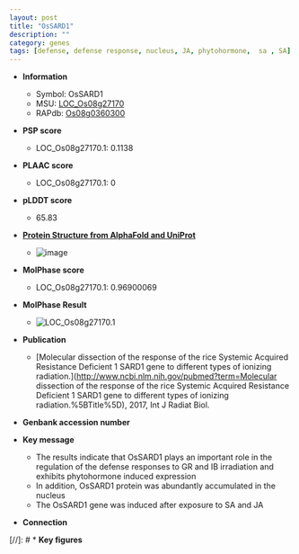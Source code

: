 ```yaml
---
layout: post
title: "OsSARD1"
description: ""
category: genes
tags: [defense, defense response, nucleus, JA, phytohormone,  sa , SA]
---
```


* **Information**  
    + Symbol: OsSARD1  
    + MSU: [LOC_Os08g27170](http://rice.plantbiology.msu.edu/cgi-bin/ORF_infopage.cgi?orf=LOC_Os08g27170)  
    + RAPdb: [Os08g0360300](http://rapdb.dna.affrc.go.jp/viewer/gbrowse_details/irgsp1?name=Os08g0360300)  

* **PSP score**  
    + LOC_Os08g27170.1: 0.1138 

* **PLAAC score**  
    + LOC_Os08g27170.1: 0 

* **pLDDT score**
    + 65.83

* **[Protein Structure from AlphaFold and UniProt](https://www.uniprot.org/uniprotkb/Q6YYA1/entry#structure)**
    + ![image](https://ricepsp.github.io/images/Q6/AF-Q6YYA1-F1.png)

* **MolPhase score**
    + LOC_Os08g27170.1: 0.96900069

* **MolPhase Result**
    + ![LOC_Os08g27170.1](https://304243504.github.io/Pictures/LOC_Os08g/LOC_Os08g27170.1.png)

* **Publication**  
    + [Molecular dissection of the response of the rice Systemic Acquired Resistance Deficient 1 SARD1 gene to different types of ionizing radiation.](http://www.ncbi.nlm.nih.gov/pubmed?term=Molecular dissection of the response of the rice Systemic Acquired Resistance Deficient 1 SARD1 gene to different types of ionizing radiation.%5BTitle%5D), 2017, Int J Radiat Biol.

* **Genbank accession number**  

* **Key message**  
    + The results indicate that OsSARD1 plays an important role in the regulation of the defense responses to GR and IB irradiation and exhibits phytohormone induced expression
    + In addition, OsSARD1 protein was abundantly accumulated in the nucleus
    + The OsSARD1 gene was induced after exposure to SA and JA

* **Connection**  

[//]: # * **Key figures**  


